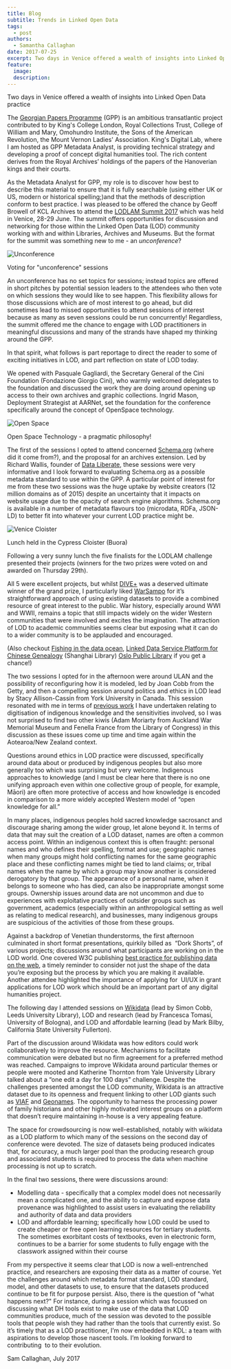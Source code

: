 ```yaml
---
title: Blog
subtitle: Trends in Linked Open Data
tags:
  - post
authors:
  - Samantha Callaghan
date: 2017-07-25
excerpt: Two days in Venice offered a wealth of insights into Linked Open Data practice
feature:
  image:
  description:
---
```


Two days in Venice offered a wealth of insights into Linked Open Data practice

The [Georgian Papers Programme](http://georgianpapersprogramme.com/) (GPP) is an ambitious transatlantic project contributed to by King's College London, Royal Collections Trust, College of William and Mary, Omohundro Institute, the Sons of the American Revolution, the Mount Vernon Ladies' Association. King's Digital Lab, where I am hosted as GPP Metadata Analyst, is providing technical strategy and developing a proof of concept digital humanities tool. The rich content derives from the Royal Archives’ holdings of the papers of the Hanoverian kings and their courts.

As the Metadata Analyst for GPP, my role is to discover how best to describe this material to ensure that it is fully searchable (using either UK or US, modern or historical spelling;)and that the methods of description conform to best practice. I was pleased to be offered the chance by Geoff Browell of KCL Archives to attend the [LODLAM Summit 2017](https://summit2017.lodlam.net/) which was held in Venice, 28-29 June. The summit offers opportunities for discussion and networking for those within the Linked Open Data (LOD) community working with and within Libraries, Archives and Museums. But the format for the summit was something new to me - an _unconference_?

![Unconference](images/unconference.width-1024.jpg)

Voting for "unconference" sessions

An unconference has no set topics for sessions; instead topics are offered in short pitches by potential session leaders to the attendees who then vote on which sessions they would like to see happen. This flexibility allows for those discussions which are of most interest to go ahead, but did sometimes lead to missed opportunities to attend sessions of interest because as many as seven sessions could be run concurrently! Regardless, the summit offered me the chance to engage with LOD practitioners in meaningful discussions and many of the strands have shaped my thinking around the GPP.

In that spirit, what follows is part reportage to direct the reader to some of exciting initiatives in LOD, and part reflection on state of LOD today.

We opened with Pasquale Gagliardi, the Secretary General of the Cini Foundation (Fondazione Giorgio Cini), who warmly welcomed delegates to the foundation and discussed the work they are doing around opening up access to their own archives and graphic collections. Ingrid Mason, Deployment Strategist at AARNet, set the foundation for the conference specifically around the concept of OpenSpace technology.

![Open Space](images/IMG_20170628_100830.width-1024.jpg)

Open Space Technology - a pragmatic philosophy!

The first of the sessions I opted to attend concerned [Schema.org](http://schema.org/) (where did it come from?), and the proposal for an archives extension. Led by Richard Wallis, founder of [Data Liberate](http://dataliberate.com/), these sessions were very informative and I look forward to evaluating Schema.org as a possible metadata standard to use within the GPP. A particular point of interest for me from these two sessions was the huge uptake by website creators (12 million domains as of 2015) despite an uncertainty that it impacts on website usage due to the opacity of search engine algorithms. Schema.org is available in a number of metadata flavours too (microdata, RDFa, JSON-LD) to better fit into whatever your current LOD practice might be.

![Venice Cloister](images/cloisters.width-1024.jpg)

Lunch held in the Cypress Cloister (Buora)

Following a very sunny lunch the five finalists for the LODLAM challenge presented their projects (winners for the two prizes were voted on and awarded on Thursday 29th).

All 5 were excellent projects, but whilst [DIVE+](https://summit2017.lodlam.net/2017/04/12/dive-explorative-search-for-digital-humanities/) was a deserved ultimate winner of the grand prize, I particularly liked [WarSampo](https://summit2017.lodlam.net/2017/04/12/warsampo/) for it’s straightforward approach of using existing datasets to provide a combined resource of great interest to the public. War history, especially around WWI and WWII, remains a topic that still impacts widely on the wider Western communities that were involved and excites the imagination. The attraction of LOD to academic communities seems clear but exposing what it can do to a wider community is to be applauded and encouraged.

(Also checkout [Fishing in the data ocean](https://summit2017.lodlam.net/2017/04/12/fishing-in-the-data-ocean/), [Linked Data Service Platform for Chinese Genealogy](https://summit2017.lodlam.net/2017/04/12/genealogy-project/) (Shanghai Library) [Oslo Public Library](https://summit2017.lodlam.net/2017/04/12/oslo-public-library/) if you get a chance!)

The two sessions I opted for in the afternoon were around ULAN and the possibility of reconfiguring how it is modeled, led by Joan Cobb from the Getty, and then a compelling session around politics and ethics in LOD lead by Stacy Allison-Cassin from York University in Canada. This session resonated with me in terms of [previous work](http://researcharchive.vuw.ac.nz/handle/10063/608) I have undertaken relating to digitisation of indigenous knowledge and the sensitivities involved, so I was not surprised to find two other kiwis (Adam Moriarty from Auckland War Memorial Museum and Fenella France from the Library of Congress) in this discussion as these issues come up time and time again within the Aotearoa/New Zealand context.

Questions around ethics in LOD practice were discussed, specifically around data about or produced by indigenous peoples but also more generally too which was surprising but very welcome. Indigenous approaches to knowledge (and I must be clear here that there is no one unifying approach even within one collective group of people, for example, Māori) are often more protective of access and how knowledge is encoded in comparison to a more widely accepted Western model of “open knowledge for all.”

In many places, indigenous peoples hold sacred knowledge sacrosanct and discourage sharing among the wider group, let alone beyond it. In terms of data that may suit the creation of a LOD dataset, names are often a common access point. Within an indigenous context this is often fraught: personal names and who defines their spelling, format and use; geographic names when many groups might hold conflicting names for the same geographic place and these conflicting names might be tied to land claims; or, tribal names when the name by which a group may know another is considered derogatory by that group. The appearance of a personal name, when it belongs to someone who has died, can also be inappropriate amongst some groups. Ownership issues around data are not uncommon and due to experiences with exploitative practices of outsider groups such as government, academics (especially within an anthropological setting as well as relating to medical research), and businesses, many indigenous groups are suspicious of the activities of those from these groups.

Against a backdrop of Venetian thunderstorms, the first afternoon culminated in short format presentations, quirkily billed as  “Dork Shorts”, of various projects; discussions around what participants are working on in the LOD world. One covered W3C publishing [best practice for publishing data on the web](https://www.w3.org/TR/dwbp/), a timely reminder to consider not just the shape of the data you’re exposing but the process by which you are making it available. Another attendee highlighted the importance of applying for  UI/UX in grant applications for LOD work which should be an important part of any digital humanities project.

The following day I attended sessions on [Wikidata](https://www.wikidata.org/wiki/Wikidata:Main_Page) (lead by Simon Cobb, Leeds University Library), LOD and research (lead by Francesca Tomasi, University of Bologna), and LOD and affordable learning (lead by Mark Bilby, California State University Fullerton).

Part of the discussion around Wikidata was how editors could work collaboratively to improve the resource. Mechanisms to facilitate communication were debated but no firm agreement for a preferred method was reached. Campaigns to improve Wikidata around particular themes or people were mooted and Katherine Thornton from Yale University Library talked about a “one edit a day for 100 days” challenge. Despite the challenges presented amongst the LOD community, Wikidata is an attractive dataset due to its openness and frequent linking to other LOD giants such as [VIAF](https://viaf.org/) and [Geonames](http://www.geonames.org/). The opportunity to harness the processing power of family historians and other highly motivated interest groups on a platform that doesn’t require maintaining in-house is a very appealing feature.

The space for crowdsourcing is now well-established, notably with wikidata as a LOD platform to which many of the sessions on the second day of conference were devoted. The size of datasets being produced indicates that, for accuracy, a much larger pool than the producing research group and associated students is required to process the data when machine processing is not up to scratch.

In the final two sessions, there were discussions around:

- Modelling data - specifically that a complex model does not necessarily mean a complicated one, and the ability to capture and expose data provenance was highlighted to assist users in evaluating the reliability and authority of data and data providers
- LOD and affordable learning; specifically how LOD could be used to create cheaper or free open learning resources for tertiary students. The sometimes exorbitant costs of textbooks, even in electronic form, continues to be a barrier for some students to fully engage with the classwork assigned within their course

From my perspective it seems clear that LOD is now a well-entrenched practice, and researchers are exposing their data as a matter of course. Yet the challenges around which metadata format standard, LOD standard, model, and other datasets to use, to ensure that the datasets produced continue to be fit for purpose persist. Also, there is the question of "what happens next?" For instance, during a session which was focussed on discussing what DH tools exist to make use of the data that LOD communities produce, much of the session was devoted to the possible tools that people wish they had rather than the tools that currently exist. So it’s timely that as a LOD practitioner, I’m now embedded in KDL: a team with aspirations to develop those nascent tools. I’m looking forward to contributing  to to their evolution.

Sam Callaghan, July 2017

